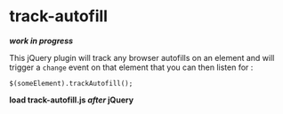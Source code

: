 # track-autofill

***work  in progress***

This jQuery plugin will track any browser autofills on an element and will trigger a `change` event on that element that you can then listen for :

`$(someElement).trackAutofill();`

**load track-autofill.js *after* jQuery**

